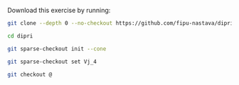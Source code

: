 Download this exercise by running:
```sh
git clone --depth 0 --no-checkout https://github.com/fipu-nastava/dipri.git

cd dipri

git sparse-checkout init --cone

git sparse-checkout set Vj_4

git checkout @

```